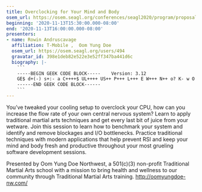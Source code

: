 ```yaml
---
title: Overclocking for Your Mind and Body
osem_url: https://osem.seagl.org/conferences/seagl2020/program/proposals/730
beginning: '2020-11-13T15:30:00.000-08:00'
end: '2020-11-13T16:00:00.000-08:00'
presenters:
- name: Rowin Andruscavage
  affiliation: T-Mobile ,  Oom Yung Doe
  osem_url: https://osem.seagl.org/users/494
  gravatar_id: 398e1deb82e522e3e52ff347ba441d6c
  biography: |-
    ```
    -----BEGIN GEEK CODE BLOCK-----    Version: 3.12
    GE$ d+(-) s+:- a C++++$ UL++++ US++ P+++ L+++ E W+++ N++ o? K- w O M PS+ PE Y PGP++ t+ 5 X- R !tv b+ DI++ D++ G e+++ h----<++ r+++ y++++(*)
    ------END GEEK CODE BLOCK------
    ```
---
```


You’ve tweaked your cooling setup to overclock your CPU, how can you increase the flow rate of your own central nervous system?  Learn to apply traditional martial arts techniques and get every last bit of juice from your wetware.  Join this session to learn how to benchmark your system and identify and remove blockages and I/O bottlenecks.  Practice traditional techniques with modern applications that help prevent RSI and keep your mind and body fresh and productive throughout your most grueling software development sessions.

Presented by Oom Yung Doe Northwest, a 501(c)(3) non-profit Traditional Martial Arts school with a mission to bring health and wellness to our community through Traditional Martial Arts training.  http://oomyungdoe-nw.com/
